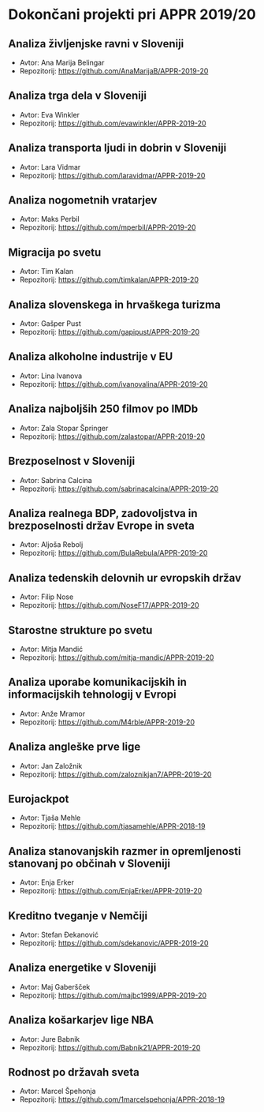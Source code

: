 # Dokončani projekti pri APPR 2019/20

## Analiza življenjske ravni v Sloveniji
* Avtor: Ana Marija Belingar
* Repozitorij: https://github.com/AnaMarijaB/APPR-2019-20

## Analiza trga dela v Sloveniji
* Avtor: Eva Winkler
* Repozitorij: https://github.com/evawinkler/APPR-2019-20

## Analiza transporta ljudi in dobrin v Sloveniji
* Avtor: Lara Vidmar
* Repozitorij: https://github.com/laravidmar/APPR-2019-20

## Analiza nogometnih vratarjev
* Avtor: Maks Perbil
* Repozitorij: https://github.com/mperbil/APPR-2019-20

## Migracija po svetu
* Avtor: Tim Kalan
* Repozitorij: https://github.com/timkalan/APPR-2019-20

## Analiza slovenskega in hrvaškega turizma
* Avtor: Gašper Pust
* Repozitorij: https://github.com/gapipust/APPR-2019-20

## Analiza alkoholne industrije v EU
* Avtor: Lina Ivanova
* Repozitorij: https://github.com/ivanovalina/APPR-2019-20

## Analiza najboljših 250 filmov po IMDb
* Avtor: Zala Stopar Špringer
* Repozitorij: https://github.com/zalastopar/APPR-2019-20

## Brezposelnost v Sloveniji
* Avtor: Sabrina Calcina
* Repozitorij: https://github.com/sabrinacalcina/APPR-2019-20

## Analiza realnega BDP, zadovoljstva in brezposelnosti držav Evrope in sveta
* Avtor: Aljoša Rebolj
* Repozitorij: https://github.com/BulaRebula/APPR-2019-20

## Analiza tedenskih delovnih ur evropskih držav
* Avtor: Filip Nose
* Repozitorij: https://github.com/NoseF17/APPR-2019-20

## Starostne strukture po svetu
* Avtor: Mitja Mandić
* Repozitorij: https://github.com/mitja-mandic/APPR-2019-20

## Analiza uporabe komunikacijskih in informacijskih tehnologij v Evropi
* Avtor: Anže Mramor
* Repozitorij: https://github.com/M4rble/APPR-2019-20

## Analiza angleške prve lige
* Avtor: Jan Založnik
* Repozitorij: https://github.com/zaloznikjan7/APPR-2019-20

## Eurojackpot
* Avtor: Tjaša Mehle
* Repozitorij: https://github.com/tjasamehle/APPR-2018-19

## Analiza stanovanjskih razmer in opremljenosti stanovanj po občinah v Sloveniji
* Avtor: Enja Erker
* Repozitorij: https://github.com/EnjaErker/APPR-2019-20

## Kreditno tveganje v Nemčiji
* Avtor: Stefan Đekanović
* Repozitorij: https://github.com/sdekanovic/APPR-2019-20

## Analiza energetike v Sloveniji
* Avtor: Maj Gaberšček
* Repozitorij: https://github.com/majbc1999/APPR-2019-20

## Analiza košarkarjev lige NBA
* Avtor: Jure Babnik
* Repozitorij: https://github.com/Babnik21/APPR-2019-20

## Rodnost po državah sveta
* Avtor: Marcel Špehonja
* Repozitorij: https://github.com/1marcelspehonja/APPR-2018-19
